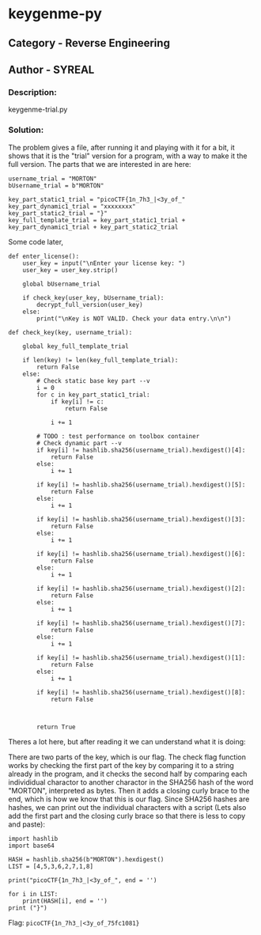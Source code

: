 # keygenme-py
## Category - Reverse Engineering
## Author - SYREAL

### Description: 
keygenme-trial.py

### Solution:
The problem gives a file, after running it and playing with it for a bit, it shows that it is the "trial" version for a program, with a way to make it the full version. The parts that we are interested in are here:

```
username_trial = "MORTON"
bUsername_trial = b"MORTON"

key_part_static1_trial = "picoCTF{1n_7h3_|<3y_of_"
key_part_dynamic1_trial = "xxxxxxxx"
key_part_static2_trial = "}"
key_full_template_trial = key_part_static1_trial + key_part_dynamic1_trial + key_part_static2_trial

```
Some code later,
```
def enter_license():
    user_key = input("\nEnter your license key: ")
    user_key = user_key.strip()

    global bUsername_trial
    
    if check_key(user_key, bUsername_trial):
        decrypt_full_version(user_key)
    else:
        print("\nKey is NOT VALID. Check your data entry.\n\n")
        
def check_key(key, username_trial):

    global key_full_template_trial

    if len(key) != len(key_full_template_trial):
        return False
    else:
        # Check static base key part --v
        i = 0
        for c in key_part_static1_trial:
            if key[i] != c:
                return False

            i += 1

        # TODO : test performance on toolbox container
        # Check dynamic part --v
        if key[i] != hashlib.sha256(username_trial).hexdigest()[4]:
            return False
        else:
            i += 1

        if key[i] != hashlib.sha256(username_trial).hexdigest()[5]:
            return False
        else:
            i += 1

        if key[i] != hashlib.sha256(username_trial).hexdigest()[3]:
            return False
        else:
            i += 1

        if key[i] != hashlib.sha256(username_trial).hexdigest()[6]:
            return False
        else:
            i += 1

        if key[i] != hashlib.sha256(username_trial).hexdigest()[2]:
            return False
        else:
            i += 1

        if key[i] != hashlib.sha256(username_trial).hexdigest()[7]:
            return False
        else:
            i += 1

        if key[i] != hashlib.sha256(username_trial).hexdigest()[1]:
            return False
        else:
            i += 1

        if key[i] != hashlib.sha256(username_trial).hexdigest()[8]:
            return False



        return True

```

Theres a lot here, but after reading it we can understand what it is doing:

There are two parts of the key, which is our flag. The check flag function works by checking the first part of the key by comparing it to a string already in the program,
and it checks the second half by comparing each individidual charactor to another charactor in the SHA256 hash of the word "MORTON", interpreted as bytes. Then it adds a closing curly brace to the end, which is how we know that this is our flag.
Since SHA256 hashes are hashes, we can print out the individual characters with a script (Lets also add the first part and the closing curly brace so that there is less to copy and paste):
```
import hashlib
import base64

HASH = hashlib.sha256(b"MORTON").hexdigest()
LIST = [4,5,3,6,2,7,1,8]

print("picoCTF{1n_7h3_|<3y_of_", end = '')

for i in LIST:
    print(HASH[i], end = '')
print ("}")
```

Flag: `picoCTF{1n_7h3_|<3y_of_75fc1081}`
